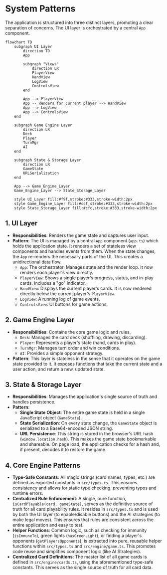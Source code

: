 # System Patterns

The application is structured into three distinct layers, promoting a clear separation of concerns. The UI layer is orchestrated by a central `App` component.

```mermaid
flowchart TD
    subgraph UI Layer
        direction TD
        App

        subgraph "Views"
            direction LR
            PlayerView
            HandView
            LogView
            ControlsView
        end

        App --> PlayerView
        App -- Renders for current player --> HandView
        App --> LogView
        App --> ControlsView
    end

    subgraph Game Engine Layer
        direction LR
        Deck
        Player
        TurnMgr
        AI
    end

    subgraph State & Storage Layer
        direction LR
        GameState
        URLSerialization
    end

    App --> Game_Engine_Layer
    Game_Engine_Layer --> State_Storage_Layer

    style UI_Layer fill:#f9f,stroke:#333,stroke-width:2px
    style Game_Engine_Layer fill:#ccf,stroke:#333,stroke-width:2px
    style State_Storage_Layer fill:#cfc,stroke:#333,stroke-width:2px
```

## 1. UI Layer

*   **Responsibilities**: Renders the game state and captures user input.
*   **Pattern**: The UI is managed by a central `App` component (`app.ts`) which holds the application state. It renders a set of stateless view components and handles events from them. When the state changes, the `App` re-renders the necessary parts of the UI. This creates a unidirectional data flow.
    *   `App`: The orchestrator. Manages state and the render loop. It now renders each player's view directly.
    *   `PlayerView`: Shows a single player's progress, status, and in-play cards. Includes a "go" indicator.
    *   `HandView`: Displays the current player's cards. It is now rendered directly below the current player's `PlayerView`.
    *   `LogView`: A running log of game events.
    *   `ControlsView`: UI buttons for game actions.

## 2. Game Engine Layer

*   **Responsibilities**: Contains the core game logic and rules.
    *   `Deck`: Manages the card deck (shuffling, drawing, discarding).
    *   `Player`: Represents a player's state (hand, cards in play).
    *   `TurnMgr`: Manages turn order and win conditions.
    *   `AI`: Provides a simple opponent strategy.
*   **Pattern**: This layer is stateless in the sense that it operates on the game state provided to it. It exposes functions that take the current state and a user action, and return a new, updated state.

## 3. State & Storage Layer

*   **Responsibilities**: Manages the application's single source of truth and handles persistence.
*   **Pattern**:
    *   **Single State Object**: The entire game state is held in a single JavaScript object (`GameState`).
    *   **State Serialization**: On every state change, the `GameState` object is serialized to a Base64-encoded JSON string.
    *   **URL Persistence**: This string is stored in the browser's URL hash (`window.location.hash`). This makes the game state bookmarkable and shareable. On page load, the application checks for a hash and, if present, decodes it to restore the game.

## 4. Core Engine Patterns

*   **Type-Safe Constants**: All magic strings (card names, types, etc.) are defined as exported constants in `src/types.ts`. This ensures consistency and allows for static type checking, preventing typos and runtime errors.
*   **Centralized Rule Enforcement**: A single, pure function, `isCardPlayable(card, gameState)`, serves as the definitive source of truth for all card playability rules. It resides in `src/types.ts` and is used by both the UI layer (to enable/disable buttons) and the AI strategies (to make legal moves). This ensures that rules are consistent across the entire application and easy to test.
*   **Helper Functions**: Common logic, such as checking for immunity (`isImmuneTo`), green lights (`hasGreenLight`), or finding a player's opponents (`getPlayersOpponents`), is extracted into pure, reusable helper functions within `src/types.ts` and `src/engine/game.ts`. This promotes code reuse and simplifies component logic (like AI Strategies).
*   **Centralized Card Definitions**: The master list of all game cards is defined in `src/engine/cards.ts`, using the aforementioned type-safe constants. This serves as the single source of truth for all card data. 